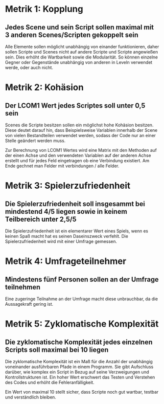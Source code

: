 

# Metrik 1: Kopplung
## Jedes Scene und sein Script sollen maximal mit 3 anderen Scenes/Scripten gekoppelt sein

Alle Elemente sollen möglicht unabhängig von einander funktionieren, daher sollen Scripte und Scenes nicht auf andere Scripte und Scripte angewießen sein. Dies erhöht die Wartbarkeit sowie die Modularität. So können einzelne Gegner oder Gegenstände unabhängig von anderen in Leveln verwendet werde, oder auch nicht.


# Metrik 2: Kohäsion
## Der LCOM1 Wert jedes Scriptes soll unter 0,5 sein

Scenes die Scripte besitzen sollen ein möglichst hohe Kohäsion besitzen. Diese deutet darauf hin, dass Beispielsweise Variablen innerhalb der Scene von vielen Bestandteilen verwendet werden, sodass der Code nur an einer Stelle geändert werden muss.

Zur Berechnung von LCOM1 Wertes wird eine Matrix mit den Methoden auf der einen Achse und den verwendeten Variablen auf der anderen Achse erstellt und für jedes Feld eingetragen ob eine Verbindung existiert. Am Ende gechnet man Felder mit verbindungen / alle Felder.


# Metrik 3: Spielerzufriedenheit
## Die Spielerzufriedenheit soll insgesammt bei mindestend 4/5 liegen sowie in keinem Teilbereich unter 2,5/5

Die Spielerzufriedenheit ist ein elementarer Wert eines Spiels, wenn es keinen Spaß macht hat es seinen Daseinszweck verfehlt. Die Spielerzufriedenheit wird mit einer Umfrage gemessen.

# Metrik 4: Umfrageteilnehmer
## Mindestens fünf Personen sollen an der Umfrage teilnehmen

Eine zugeringe Teilnahme an der Umfrage macht diese unbrauchbar, da die Aussagekraft gering ist.


# Metrik 5: Zyklomatische Komplexität
## Die zyklomatische Komplexität jedes einzelnen Scripts soll maximal bei 10 liegen

Die zyklomatische Komplexität ist ein Maß für die Anzahl der unabhängig voneinander ausführbaren Pfade in einem Programm. Sie gibt Aufschluss darüber, wie komplex ein Script in Bezug auf seine Verzweigungen und Kontrollstrukturen ist. Ein hoher Wert erschwert das Testen und Verstehen des Codes und erhöht die Fehleranfälligkeit.

Ein Wert von maximal 10 stellt sicher, dass Scripte noch gut wartbar, testbar und verständlich bleiben.
